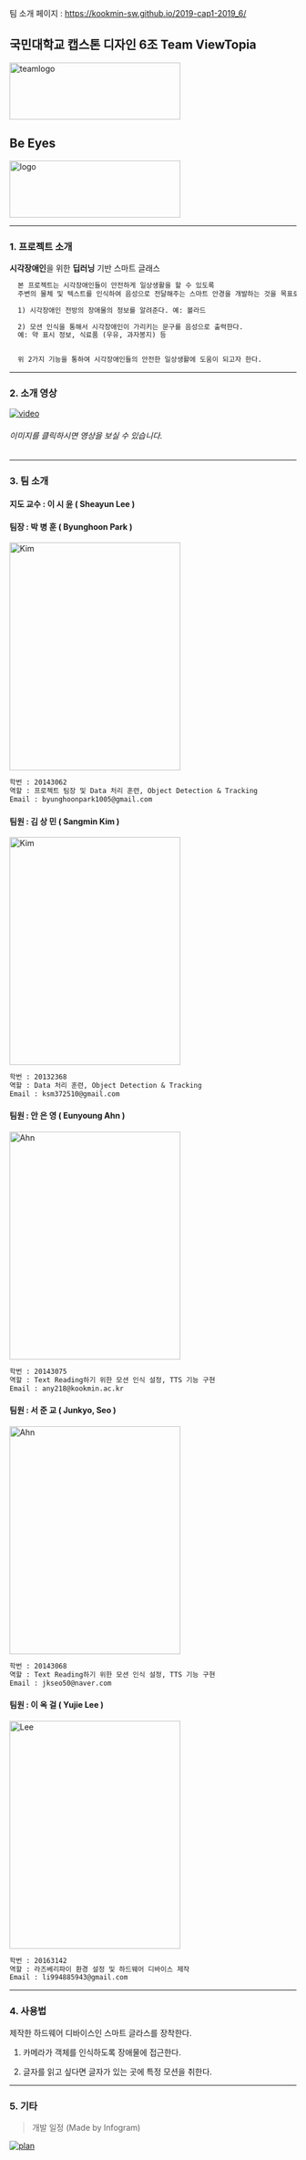 팀 소개 페이지 : https://kookmin-sw.github.io/2019-cap1-2019_6/

## 국민대학교 캡스톤 디자인 6조 Team ViewTopia

<img src="./img/teamlogo.png" alt="teamlogo" width="300" height="100" />

## Be Eyes

<img src="./img/logo.png" alt="logo" width="300" height="100" />

***

### 1. 프로젝트 소개

**시각장애인**을 위한 **딥러닝** 기반 스마트 글래스  

```markdown
  본 프로젝트는 시각장애인들이 안전하게 일상생활을 할 수 있도록 
  주변의 물체 및 텍스트를 인식하여 음성으로 전달해주는 스마트 안경을 개발하는 것을 목표로 한다.

  1) 시각장애인 전방의 장애물의 정보를 알려준다. 예: 볼라드

  2) 모션 인식을 통해서 시각장애인이 가리키는 문구를 음성으로 출력한다. 
  예: 약 표시 정보, 식료품 (우유, 과자봉지) 등


  위 2가지 기능을 통하여 시각장애인들의 안전한 일상생활에 도움이 되고자 한다. 
```

***

### 2. 소개 영상

[![video](./img/intro.png)](https://www.youtube.com/watch?v=kQOd4qONANw&t=3s)
###### 이미지를 클릭하시면 영상을 보실 수 있습니다.
***

### 3. 팀 소개

#### 지도 교수 : 이 시 윤 ( Sheayun Lee )

#### 팀장 : **박 병 훈 ( Byunghoon Park )**

<img src="./img/Park.png" alt="Kim" width="300" height="400" />

```markdown
학번 : 20143062
역할 : 프로젝트 팀장 및 Data 처리 훈련, Object Detection & Tracking
Email : byunghoonpark1005@gmail.com
```

#### 팀원 : **김 상 민 ( Sangmin Kim )**

<img src="./img/Kim.jpeg" alt="Kim" width="300" height="400" />

```markdown
학번 : 20132368
역할 : Data 처리 훈련, Object Detection & Tracking
Email : ksm372510@gmail.com
```

#### 팀원 : **안 은 영 ( Eunyoung Ahn )**

<img src="./img/Ahn.jpeg" alt="Ahn" width="300" height="400"/>

```markdown
학번 : 20143075
역할 : Text Reading하기 위한 모션 인식 설정, TTS 기능 구현
Email : any218@kookmin.ac.kr
```

#### 팀원 : **서 준 교 ( Junkyo, Seo )**

<img src="./img/Seo.jpeg" alt="Ahn" width="300" height="400"/>

```markdown
학번 : 20143068
역할 : Text Reading하기 위한 모션 인식 설정, TTS 기능 구현
Email : jkseo50@naver.com
```

#### 팀원 : **이 옥 걸 ( Yujie Lee )**

<img src="./img/Lee.jpeg" alt="Lee" width="300" height="400"/>

```markdown
학번 : 20163142
역할 : 라즈베리파이 환경 설정 및 하드웨어 디바이스 제작
Email : li994885943@gmail.com
```

***

### 4. 사용법

제작한 하드웨어 디바이스인 스마트 글라스를 장착한다.

1) 카메라가 객체를 인식하도록 장애물에 접근한다.

2) 글자를 읽고 싶다면 글자가 있는 곳에 특정 모션을 취한다.

***

### 5. 기타

> 개발 일정 (Made by Infogram)

[![plan](./img/Team-Project-Plan.png)](https://infogram.com/capstone_design_2019_6-1h0r6rwmlzg34ek?live)